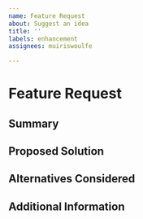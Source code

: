 ```yaml
---
name: Feature Request
about: Suggest an idea
title: ''
labels: enhancement
assignees: muiriswoulfe

---
```


# Feature Request

<!-- Please provide as much detail as possible. Inapplicable sections may be
     left blank where. -->

## Summary

## Proposed Solution

## Alternatives Considered

## Additional Information
